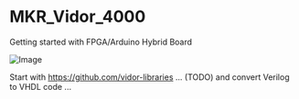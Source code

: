 # MKR_Vidor_4000
Getting started with FPGA/Arduino Hybrid Board

![Image](https://www.exp-tech.de/media/image/65/02/4b/abx00022_iso_2_600x600.jpg)

Start with https://github.com/vidor-libraries ... (TODO) and convert Verilog to VHDL code ...
